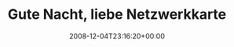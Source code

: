 ---
retweeted: false
source: <a href="http://twitter.com" rel="nofollow">Twitter Web Client</a>
entities:
  hashtags: []
  symbols: []
  user_mentions: []
  urls: []
display_text_range:
- '0'
- '120'
favorite_count: '0'
id_str: '1039110585'
truncated: false
retweet_count: '0'
id: '1039110585'
created_at: Thu Dec 04 23:16:20 +0000 2008
favorited: false
full_text: 'Gute Nacht, liebe Netzwerkkarte. Warst fleißig heute: RX bytes:115306784876
  (107.3 GB)  TX bytes:723203969960 (673.5 GB)'
lang: de
tags:
- pesos:twitter
date: '2008-12-04T23:16:20+00:00'
src: https://twitter.com/bascht/status/1039110585
original_url: https://twitter.com/bascht/status/1039110585
type: twitter_tweet
text: 'Gute Nacht, liebe Netzwerkkarte. Warst fleißig heute: RX bytes:115306784876
  (107.3 GB)  TX bytes:723203969960 (673.5 GB)'
title: Gute Nacht, liebe Netzwerkkarte

---